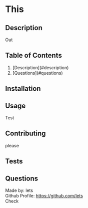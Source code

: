 # This 
  
  ## Description
  
  Out

   ## Table of Contents
  <ol>
    <li>[Description](#description)</li>
    <li>[Questions](#questions)</li>
  </ol>

  ## Installation
  <ol>
    
  </ol>

  ## Usage
  Test
  
  ## Contributing
  please
  ## Tests
  <ol>
    
  </ol>

  ## Questions 
  
  Made by: lets<br />
  Github Profile: https://github.com/lets<br />Check
  
